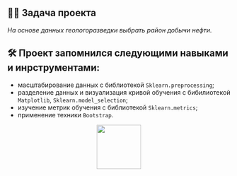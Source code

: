 ## :man_technologist: Задача проекта
*На основе данных геологоразведки выбрать район добычи нефти.*
## :hammer_and_wrench: Проект запомнился следующими навыками и инрструментами:
- масштабирование данных с библиотекой `Sklearn.preprocessing`;
- разделение данных и визуализация кривой обучения с бибилиотекой `Matplotlib`, `Sklearn.model_selection`;
- изучение метрик обучения с библиотекой `Sklearn.metrics`;
- применение техники `Bootstrap`.

<div id="header" align="center">
  <img src="https://media.giphy.com/media/gjrYDwbjnK8x36xZIO/giphy.gif" width="100"/>
</div>

